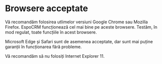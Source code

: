 # Browsere acceptate

Vă recomandăm folosirea utlimelor versiuni Google Chrome sau Mozilla Firefox. EspoCRM funcționează cel mai bine pe aceste browsere. Testăm, în mod regulat, toate funcțiile în acest browsere.

Microsoft Edge și Safari sunt de asemenea acceptate, dar sunt mai puține garanții în funcționarea fără probleme.

Vă recomandăm să nu folosiți Internet Explorer 11.
